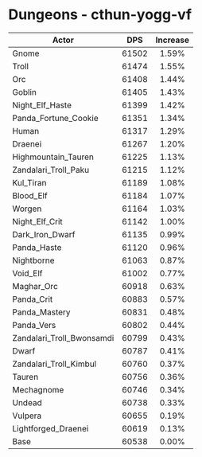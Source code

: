 # Dungeons - cthun-yogg-vf
| Actor | DPS | Increase |
|---|:---:|:---:|
|Gnome|61502|1.59%|
|Troll|61474|1.55%|
|Orc|61408|1.44%|
|Goblin|61405|1.43%|
|Night_Elf_Haste|61399|1.42%|
|Panda_Fortune_Cookie|61351|1.34%|
|Human|61317|1.29%|
|Draenei|61267|1.20%|
|Highmountain_Tauren|61225|1.13%|
|Zandalari_Troll_Paku|61215|1.12%|
|Kul_Tiran|61189|1.08%|
|Blood_Elf|61184|1.07%|
|Worgen|61164|1.03%|
|Night_Elf_Crit|61142|1.00%|
|Dark_Iron_Dwarf|61135|0.99%|
|Panda_Haste|61120|0.96%|
|Nightborne|61063|0.87%|
|Void_Elf|61002|0.77%|
|Maghar_Orc|60918|0.63%|
|Panda_Crit|60883|0.57%|
|Panda_Mastery|60831|0.48%|
|Panda_Vers|60802|0.44%|
|Zandalari_Troll_Bwonsamdi|60799|0.43%|
|Dwarf|60787|0.41%|
|Zandalari_Troll_Kimbul|60760|0.37%|
|Tauren|60756|0.36%|
|Mechagnome|60746|0.34%|
|Undead|60738|0.33%|
|Vulpera|60655|0.19%|
|Lightforged_Draenei|60619|0.13%|
|Base|60538|0.00%|
